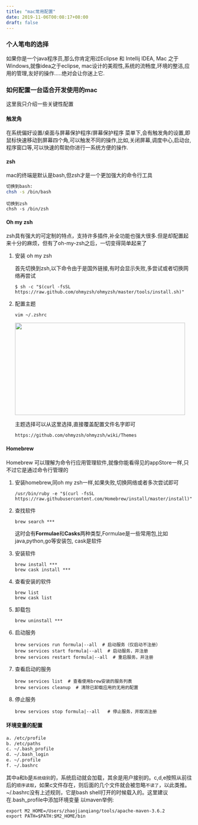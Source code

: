 ```yaml
---
title: "mac常用配置"
date: 2019-11-06T00:08:17+08:00
draft: false
---
```


### 个人笔电的选择

如果你是一个java程序员,那么你肯定用过Eclipse 和 Intellij IDEA, Mac 之于Windows,就像idea之于eclipse, mac设计的美观性,系统的流畅度,环境的整洁,应用的管理,友好的操作.....绝对会让你迷上它.

### 如何配置一台适合开发使用的mac

这里我只介绍一些关键性配置

#### 触发角

在系统偏好设置/桌面与屏幕保护程序/屏幕保护程序 菜单下,会有触发角的设置,即鼠标快速移动到屏幕四个角,可以触发不同的操作,比如,关闭屏幕,调度中心,启动台,程序窗口等,可以快速的帮助你进行一系统方便的操作.

#### zsh 

mac的终端是默认是bash,但zsh才是一个更加强大的命令行工具

```bash
切换到bash:
chsh -s /bin/bash
```

```oz
切换到zsh
chsh -s /bin/zsh
```

#### Oh my zsh

zsh具有强大的可定制的特点，支持许多插件,补全功能也强大很多.但是却配置起来十分的麻烦，但有了oh-my-zsh之后，一切变得简单起来了

1. 安装 oh my zsh

   首先切换到zsh,以下命令由于是国外链接,有时会显示失败,多尝试或者切换网络再尝试

   ```oz
   $ sh -c "$(curl -fsSL https://raw.github.com/ohmyzsh/ohmyzsh/master/tools/install.sh)"
   ```

2. 配置主题

   ```oz
   vim ~/.zshrc
   ```

   <img src="/mac/zshrc.png" width="460" height="250" alt="" align=center>

   主题选择可以从这里选择,直接覆盖配置文件名字即可

   ```http
   https://github.com/ohmyzsh/ohmyzsh/wiki/Themes
   ```

#### Homebrew

Homebrew 可以理解为命令行应用管理软件,就像你能看得见的appStore一样,只不过它是通过命令行管理的

1. 安装homebrew,同oh my zsh一样,如果失败,切换网络或者多次尝试即可

   ```oz
   /usr/bin/ruby -e "$(curl -fsSL https://raw.githubusercontent.com/Homebrew/install/master/install)"
   ```

2. 查找软件

   ```oz
   brew search ***
   ```

   这时会有**Formulae**和**Casks**两种类型,Formulae是一些常用包,比如java,python,go等安装包, cask是软件

3. 安装软件

   ```oz
   brew install ***
   brew cask install ***
   ```

4. 查看安装的软件

   ```oz
   brew list
   brew cask list
   ```

5. 卸载包

   ```oz
   brew uninstall ***
   ```
   
6. 启动服务

   ```oz
   brew services run formula|--all  # 启动服务（仅启动不注册）
   brew services start formula|--all  # 启动服务，并注册
   brew services restart formula|--all  # 重启服务，并注册
   ```

7. 查看启动的服务

   ```oz
   brew services list  # 查看使用brew安装的服务列表
   brew services cleanup  # 清除已卸载应用的无用的配置
   ```

8. 停止服务

   ```oz
   brew services stop formula|--all   # 停止服务，并取消注册
   ```

#### 环境变量的配置

```bash
a. /etc/profile 
b. /etc/paths 
c. ~/.bash_profile 
d. ~/.bash_login 
e. ~/.profile 
f. ~/.bashrc 
```

其中a和b是`系统级别`的，系统启动就会加载，其余是用户接别的。c,d,e按照从前往后的`顺序读取`，如果c文件存在，则后面的几个文件就会被忽略`不读了`，以此类推。~/.bashrc没有上述规则，它是bash shell打开的时候载入的。这里建议在.bash_profile中添加环境变量
以maven举例:

```visual basic
export M2_HOME=/Users/zhaojianqiang/tools/apache-maven-3.6.2
export PATH=$PATH:$M2_HOME/bin
```


